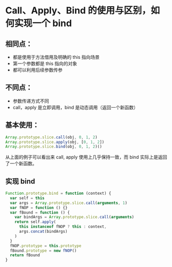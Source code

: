 <!--
 * @Author: wictory
 * @Date: 2023-09-19 17:07:06
 * @LastEditors: wictory
 * @LastEditTime: 2023-09-19 17:15:50
 * @Description: file content
-->

# Call、Apply、Bind 的使用与区别，如何实现一个 bind

## 相同点：

- 都是使用于方法借用及明确的 this 指向场景
- 第一个参数都是 this 指向的对象
- 都可以利用后续参数传参

## 不同点：

- 参数传递方式不同
- call，apply 是立即调用，bind 是动态调用（返回一个新函数）

## 基本使用：

```js
Array.prototype.slice.call(obj, 0, 1, 2)
Array.prototype.slice.apply(obj, [0, 1, 2])
Array.prototype.slice.bind(obj, 0, 1, 2)()
```

从上面的例子可以看出来 call, apply 使用上几乎保持一致，而 bind 实际上是返回了一个新函数。

## 实现 bind

```js
Function.prototype.bind = function (context) {
  var self = this
  var args = Array.prototype.slice.call(arguments, 1)
  var fNOP = function () {}
  var fBound = function () {
    var bindArgs = Array.prototype.slice.call(arguments)
    return self.apply(
      this instanceof fNOP ? this : context,
      args.concat(bindArgs)
    )
  }
  fNOP.prototype = this.prototype
  fBound.prototype = new fNOP()
  return fBound
}
```
